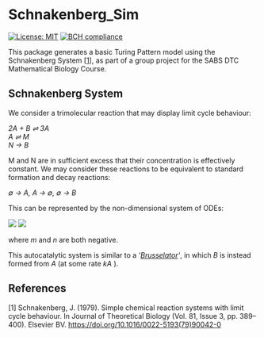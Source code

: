 # Schnakenberg_Sim

[![License: MIT](https://img.shields.io/badge/License-MIT-green.svg)](https://opensource.org/licenses/MIT)
[![BCH compliance](https://bettercodehub.com/edge/badge/KCGallagher/Schnakenberg_Sim?branch=master)](https://bettercodehub.com/)


This package generates a basic Turing Pattern model using the Schnakenberg System [[1](#references)], as part of a group project for the SABS DTC Mathematical Biology Course.

## Schnakenberg System

We consider a trimolecular reaction that may display limit cycle behaviour:

_2A + B ⇌ 3A_  
_A ⇌ M_  
_N → B_  

M and N are in sufficient excess that their concentration is effectively constant. We may consider these reactions to be equivalent to standard formation and decay reactions: 

_∅ → A, A → ∅, ∅ → B_

This can be represented by the non-dimensional system of ODEs:

<img src="https://render.githubusercontent.com/render/math?math=\frac{da}{dt} = a(t)^{2}b(t) - a(t) - n">

<img src="https://render.githubusercontent.com/render/math?math=\frac{db}{dt} = - a(t)^{2}b(t) - m">

where _m_ and _n_ are both negative.

This autocatalytic system is similar to a _'[Brusselator](https://en.wikipedia.org/wiki/Brusselator)'_, in which _B_ is instead formed from _A_ (at some rate _kA_ ).

## References

[1] Schnakenberg, J. (1979). Simple chemical reaction systems with limit cycle behaviour. In Journal of Theoretical Biology (Vol. 81, Issue 3, pp. 389–400). Elsevier BV. https://doi.org/10.1016/0022-5193(79)90042-0
